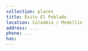 ```yaml
---
collection: places
title: Éxito El Poblado
location: Colombia / Medellín
address: ...
phone: ...
has:
---
```



